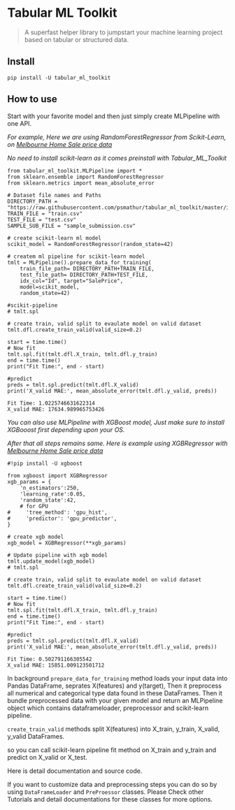 # Tabular ML Toolkit
> A superfast helper library to jumpstart your machine learning project based on tabular or structured data.


## Install

`pip install -U tabular_ml_toolkit`

## How to use

Start with your favorite model and then just simply create MLPipeline with one API.

*For example, Here we are using RandomForestRegressor from Scikit-Learn, on  [Melbourne Home Sale price data](https://www.kaggle.com/estrotococo/home-data-for-ml-course)*


*No need to install scikit-learn as it comes preinstall with Tabular_ML_Toolkit*

```
from tabular_ml_toolkit.MLPipeline import *
from sklearn.ensemble import RandomForestRegressor
from sklearn.metrics import mean_absolute_error
```

```
# Dataset file names and Paths
DIRECTORY_PATH = "https://raw.githubusercontent.com/psmathur/tabular_ml_toolkit/master/input/home_data/"
TRAIN_FILE = "train.csv"
TEST_FILE = "test.csv"
SAMPLE_SUB_FILE = "sample_submission.csv"
```

```
# create scikit-learn ml model
scikit_model = RandomForestRegressor(random_state=42)

# createm ml pipeline for scikit-learn model
tmlt = MLPipeline().prepare_data_for_training(
    train_file_path= DIRECTORY_PATH+TRAIN_FILE,
    test_file_path= DIRECTORY_PATH+TEST_FILE,
    idx_col="Id", target="SalePrice",
    model=scikit_model,
    random_state=42)

#scikit-pipeline
# tmlt.spl
```

```
# create train, valid split to evaulate model on valid dataset
tmlt.dfl.create_train_valid(valid_size=0.2)

start = time.time()
# Now fit
tmlt.spl.fit(tmlt.dfl.X_train, tmlt.dfl.y_train)
end = time.time()
print("Fit Time:", end - start)

#predict
preds = tmlt.spl.predict(tmlt.dfl.X_valid)
print('X_valid MAE:', mean_absolute_error(tmlt.dfl.y_valid, preds))
```

    Fit Time: 1.0225746631622314
    X_valid MAE: 17634.989965753426


*You can also use MLPipeline with XGBoost model, Just make sure to install XGBooost first depending upon your OS.*

*After that all steps remains same. Here is example using XGBRegressor with [Melbourne Home Sale price data](https://www.kaggle.com/estrotococo/home-data-for-ml-course)*

```
#!pip install -U xgboost
```

```
from xgboost import XGBRegressor
xgb_params = {
    'n_estimators':250,
    'learning_rate':0.05,
    'random_state':42,
    # for GPU
#     'tree_method': 'gpu_hist',
#     'predictor': 'gpu_predictor',
}

# create xgb model
xgb_model = XGBRegressor(**xgb_params)
```

```
# Update pipeline with xgb model
tmlt.update_model(xgb_model)
# tmlt.spl
```

```
# create train, valid split to evaulate model on valid dataset
tmlt.dfl.create_train_valid(valid_size=0.2)

start = time.time()
# Now fit
tmlt.spl.fit(tmlt.dfl.X_train, tmlt.dfl.y_train)
end = time.time()
print("Fit Time:", end - start)

#predict
preds = tmlt.spl.predict(tmlt.dfl.X_valid)
print('X_valid MAE:', mean_absolute_error(tmlt.dfl.y_valid, preds))
```

    Fit Time: 0.502791166305542
    X_valid MAE: 15851.009123501712


In background `prepare_data_for_training` method loads your input data into Pandas DataFrame, seprates X(features) and y(target), Then it preprocess all numerical and categorical type data found in these DataFrames. Then it bundle preprocessed data with your given model and return an MLPipeline object which contains dataframeloader, preprocessor and scikit-learn pipeline.

`create_train_valid` methods split X(features) into X_train, y_train, X_valid, y_valid DataFrames.

so you can call scikit-learn pipeline fit method on X_train and y_train and predict on X_valid or X_test.

Here is detail documentation and source code.

If you want to customize data and preprocessing steps you can do so by using `DataFrameLoader` and `PreProessor` classes. Please Check other Tutorials and detail documentations for these classes for more options. 
